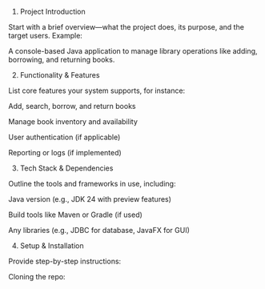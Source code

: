 
1. Project Introduction

Start with a brief overview—what the project does, its purpose, and the target users.
Example:

A console-based Java application to manage library operations like adding, borrowing, and returning books.

2. Functionality & Features

List core features your system supports, for instance:

Add, search, borrow, and return books

Manage book inventory and availability

User authentication (if applicable)

Reporting or logs (if implemented)

3. Tech Stack & Dependencies

Outline the tools and frameworks in use, including:

Java version (e.g., JDK 24 with preview features)

Build tools like Maven or Gradle (if used)

Any libraries (e.g., JDBC for database, JavaFX for GUI)

4. Setup & Installation

Provide step-by-step instructions:

Cloning the repo:
